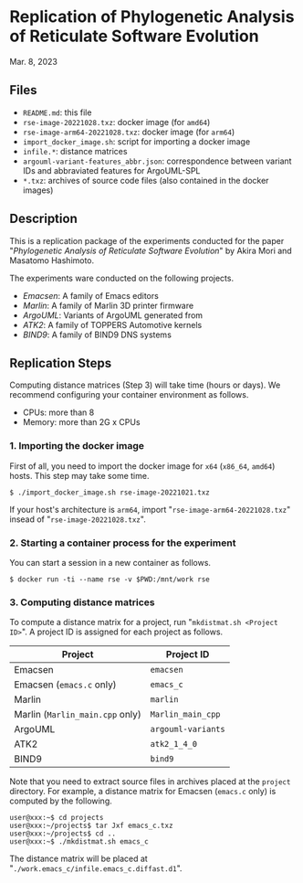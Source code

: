 # Replication of Phylogenetic Analysis of Reticulate Software Evolution

Mar. 8, 2023

## Files

* `README.md`: this file
* `rse-image-20221028.txz`: docker image (for `amd64`)
* `rse-image-arm64-20221028.txz`: docker image (for `arm64`)
* `import_docker_image.sh`: script for importing a docker image
* `infile.*`: distance matrices
* `argouml-variant-features_abbr.json`: correspondence between variant IDs and abbraviated features for ArgoUML-SPL
* `*.txz`: archives of source code files (also contained in the docker images)

## Description

This is a replication package of the experiments conducted for the paper "_Phylogenetic Analysis of Reticulate Software Evolution_" by Akira Mori and Masatomo Hashimoto.

The experiments ware conducted on the following projects.

* _Emacsen_: A family of Emacs editors
* _Marlin_: A family of Marlin 3D printer firmware
* _ArgoUML_: Variants of ArgoUML generated from 
* _ATK2_: A family of TOPPERS Automotive kernels
* _BIND9_: A family of BIND9 DNS systems

## Replication Steps

Computing distance matrices (Step 3) will take time (hours or days). We recommend configuring your container environment as follows.

* CPUs: more than 8
* Memory: more than 2G x CPUs

### 1. Importing the docker image

First of all, you need to import the docker image for `x64` (`x86_64`, `amd64`) hosts. This step may take some time.

    $ ./import_docker_image.sh rse-image-20221021.txz

If your host's architecture is `arm64`, import "`rse-image-arm64-20221028.txz`" insead of "`rse-image-20221028.txz`".


### 2. Starting a container process for the experiment

You can start a session in a new container as follows.

    $ docker run -ti --name rse -v $PWD:/mnt/work rse


### 3. Computing distance matrices

To compute a distance matrix for a project, run "`mkdistmat.sh <Project ID>`".
A project ID is assigned for each project as follows.

| Project | Project ID |
| ----    | ----       |
| Emacsen | `emacsen`  |
| Emacsen (`emacs.c` only) | `emacs_c` |
| Marlin  | `marlin`   |
| Marlin (`Marlin_main.cpp` only) | `Marlin_main_cpp` |
| ArgoUML | `argouml-variants` |
| ATK2    | `atk2_1_4_0` |
| BIND9   | `bind9`    |

Note that you need to extract source files in archives placed at the `project` directory.
For example, a distance matrix for Emacsen (`emacs.c` only) is computed by the following.

    user@xxx:~$ cd projects
    user@xxx:~/projects$ tar Jxf emacs_c.txz
    user@xxx:~/projects$ cd ..
    user@xxx:~$ ./mkdistmat.sh emacs_c

The distance matrix will be placed at "`./work.emacs_c/infile.emacs_c.diffast.d1`".
